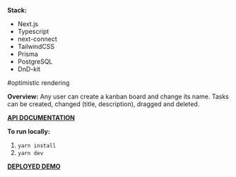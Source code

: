 **Stack:** 
* Next.js
* Typescript
* next-connect
* TailwindCSS
* Prisma
* PostgreSQL
* DnD-kit

#optimistic rendering

**Overview:** 
Any user can create a kanban board and change its name. Tasks can be created, changed (title, description), dragged and deleted.


**[API DOCUMENTATION](https://documenter.getpostman.com/view/21223247/2sA2r6Y4dP)**

**To run locally:**
1. `yarn install`
2. `yarn dev`

**[DEPLOYED DEMO](https://kanban-ashen-three.vercel.app/)**



